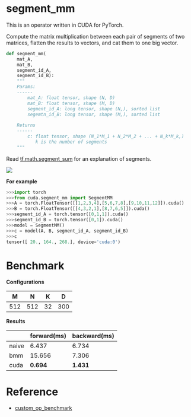 # segment_mm

This is an operator written in CUDA for PyTorch.

Compute the matrix multiplication between each pair of segments of two matrices, flatten the results to vectors, and cat them to one big vector.

```python
def segment_mm(
    mat_A, 
    mat_B, 
    segment_id_A, 
    segment_id_B):
    """
    Params:
    ------
        mat_A: float tensor, shape (N, D)
        mat_B: float tensor, shape (M, D)
        segment_id_A: long tensor, shape (N,), sorted list 
        segemtn_id_B: long tensor, shape (M,), sorted list
    
    Returns
    ------
        c: float tensor, shape (N_1*M_1 + N_2*M_2 + ... + N_k*M_k,)
           k is the number of segments
    """
```

Read [tf.math.segment_sum](https://www.tensorflow.org/api_docs/python/tf/math/segment_sum) for an explanation of segments.

![](https://s2.ax1x.com/2019/09/19/nL81Ug.png)

**For example**
```python
>>>import torch 
>>>from cuda.segment_mm import SegmentMM
>>>A = torch.FloatTensor([[1,2,3,4],[5,6,7,8],[9,10,11,12]]).cuda()
>>>B = torch.FloatTensor([[4,3,2,1],[8,7,6,5]]).cuda()
>>>segment_id_A = torch.tensor([0,1,1]).cuda()
>>>segment_id_B = torch.tensor([0,1]).cuda()
>>>model = SegmentMM()
>>>c = model(A, B, segment_id_A, segment_id_B)
>>>c
tensor([ 20., 164., 268.], device='cuda:0')
```

# Benchmark

**Configurations**

| M | N | K | D |
| --- | --- | --- | ---- |
|512 |512 |32| 300 |


**Results**

|  | forward(ms) | backward(ms) |
| --- | --- | --- |
| naive|6.437 |6.734 |
| bmm |15.656 |7.306 |
|cuda |**0.694** |**1.431** |

# Reference 

- [custom_op_benchmark](https://github.com/yzh119/custom_op_benchmark)